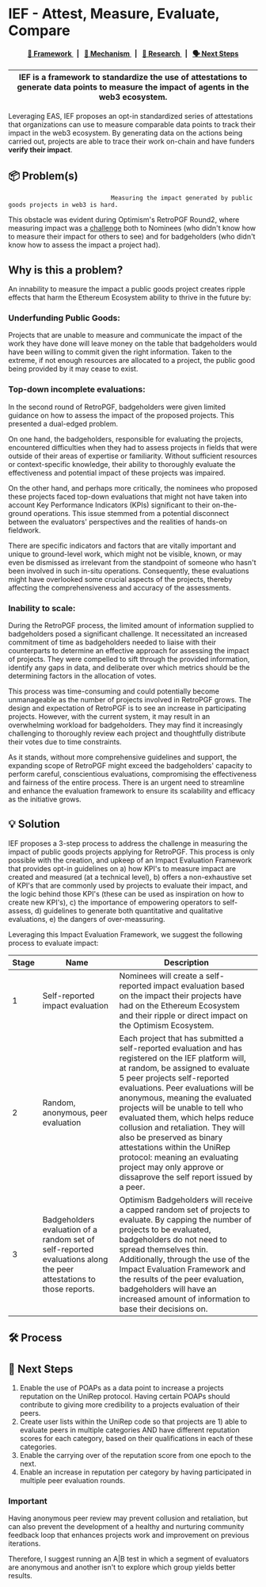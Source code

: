 <p align="center">

# IEF -  Attest, Measure, Evaluate, Compare

</p>

<div align="center">
    <h4>
        <a href="/CONTRIBUTING.md">
            👥 Framework
        </a>
        <span>&nbsp;&nbsp;|&nbsp;&nbsp;</span>
        <a href="/CODE_OF_CONDUCT.md">
            🤝 Mechanism
        </a>
        <span>&nbsp;&nbsp;|&nbsp;&nbsp;</span>
        <a href="https://github.com/semaphore-protocol/semaphore/contribute">
            🔎 Research
        </a>
        <span>&nbsp;&nbsp;|&nbsp;&nbsp;</span>
        <a href="https://semaphore.appliedzkp.org/discord">
            🗣️ Next Steps
        </a>
    </h4>
</div>

| IEF is a framework to standardize the use of attestations to generate data points to measure the impact of agents in the web3 ecosystem.
| ------------------------------------------------------------------------------------------------------------------------------------------------------------------------------------------------------------------------------------------------------------------- |

Leveraging EAS, IEF proposes an opt-in standardized series of attestations that organizations can use to measure comparable data points to track their impact in the web3 ecosystem. By generating data on the actions being carried out, projects are able to trace their work on-chain and have funders **verify their impact**. 


## 📦 Problem(s)

                                 Measuring the impact generated by public goods projects in web3 is hard. 
This obstacle was evident during Optimism's RetroPGF Round2, where measuring impact was a [challenge](https://optimism.mirror.xyz/7v1DehEY3dpRcYFhqWrVNc9Qj94H2L976LKlWH1FX-8) both to Nominees (who didn't know how to measure their impact for others to see) and for badgeholders (who didn't know how to assess the impact a project had). 

## Why is this a problem?
  An innability to measure the impact a public goods project creates ripple effects that harm the Ethereum Ecosystem ability to thrive in the future by:
  
  ### Underfunding Public Goods: 

Projects that are unable to measure and communicate the impact of the work they have done will leave money on the table that badgeholders would have been willing to commit given the right information. Taken to the extreme, if not enough resources are allocated to a project, the public good being provided by it may cease to exist. 

 ### Top-down incomplete evaluations: 
 
In the second round of RetroPGF, badgeholders were given limited guidance on how to assess the impact of the proposed projects. This presented a dual-edged problem. 

On one hand, the badgeholders, responsible for evaluating the projects, encountered difficulties when they had to assess projects in fields that were outside of their areas of expertise or familiarity. Without sufficient resources or context-specific knowledge, their ability to thoroughly evaluate the effectiveness and potential impact of these projects was impaired. 

On the other hand, and perhaps more critically, the nominees who proposed these projects faced top-down evaluations that might not have taken into account Key Performance Indicators (KPIs) significant to their on-the-ground operations. This issue stemmed from a potential disconnect between the evaluators' perspectives and the realities of hands-on fieldwork. 

There are specific indicators and factors that are vitally important and unique to ground-level work, which might not be visible, known, or may even be dismissed as irrelevant from the standpoint of someone who hasn't been involved in such in-situ operations. Consequently, these evaluations might have overlooked some crucial aspects of the projects, thereby affecting the comprehensiveness and accuracy of the assessments.

### Inability to scale:

During the RetroPGF process, the limited amount of information supplied to badgeholders posed a significant challenge. It necessitated an increased commitment of time as badgeholders needed to liaise with their counterparts to determine an effective approach for assessing the impact of projects. They were compelled to sift through the provided information, identify any gaps in data, and deliberate over which metrics should be the determining factors in the allocation of votes.

This process was time-consuming and could potentially become unmanageable as the number of projects involved in RetroPGF grows. The design and expectation of RetroPGF is to see an increase in participating projects. However, with the current system, it may result in an overwhelming workload for badgeholders. They may find it increasingly challenging to thoroughly review each project and thoughtfully distribute their votes due to time constraints.

As it stands, without more comprehensive guidelines and support, the expanding scope of RetroPGF might exceed the badgeholders' capacity to perform careful, conscientious evaluations, compromising the effectiveness and fairness of the entire process. There is an urgent need to streamline and enhance the evaluation framework to ensure its scalability and efficacy as the initiative grows.

## 💡 Solution

IEF proposes a 3-step process to address the challenge in measuring the impact of public goods projects applying for RetroPGF. 
This process is only possible with the creation, and upkeep of an Impact Evaluation Framework that provides opt-in guidelines on a) how KPI's to measure impact are created and measured (at a technical level), b) offers a non-exhaustive set of KPI's that are commonly used by projects to evaluate their impact, and the logic behind those KPI's (these can be used as inspiration on how to create new KPI's), c) the importance of empowering operators to self-assess, d) guidelines to generate both quantitative and qualitative evaluations, e) the dangers of over-meassuring. 

Leveraging this Impact Evaluation Framework, we suggest the following process to evaluate impact: 


<table>
    <th>Stage</th>
    <th>Name</th>
    <th>Description</th>
    <tbody>
        <tr>
            <td>
                1
            </td>
            <td>
               Self-reported impact evaluation
            </td>
            <td>    
               Nominees will create a self-reported impact evaluation based on the impact their projects have had on the Ethereum Ecosystem and their ripple or direct impact on the Optimism Ecosystem. 
            </td>
        </tr>
        <tr>
            <td>
               2
                </a>
            </td>
            <td>
                Random, anonymous, peer evaluation
            </td>
            <td>    
                Each project that has submitted a self-reported evaluation and has registered on the IEF platform will, at random, be assigned to evaluate 5 peer projects self-reported evaluations. Peer evaluations will be anonymous, meaning the evaluated projects will be unable to tell who evaluated them, which helps reduce collusion and retaliation. They will also be preserved as binary attestations within the UniRep protocol: meaning an evaluating project may only approve or dissaprove the self report issued by a peer. 
            </td>
        </tr>
        <tr>
            <td>
                3
            </td>
            <td>
Badgeholders evaluation of a random set of self-reported evaluations along the peer attestations to those reports.              </td>
            <td>    
              Optimism Badgeholders will receive a capped random set of projects to evaluate. By capping the number of projects to be evaluated, badgeholders do not need to spread themselves thin. Additionally, through the use of the Impact Evaluation Framework and the results of the peer evaluation, badgeholders will have an increased amount of information to base their decisions on. 
            </td>
           <tbody>
</table>

## 🛠 Process



## 📜 Next Steps

1. Enable the use of POAPs as a data point to increase a projects reputation on the UniRep protocol. Having certain POAPs should contribute to giving more credibility to a projects evaluation of their peers. 
2. Create user lists within the UniRep code so that projects are 1) able to evaluate peers in multiple categories AND have different reputation scores for each category, based on their qualifications in each of these categories. 
3. Enable the carrying over of the reputation score from one epoch to the next. 
4. Enable an increase in reputation per category by having participated in multiple peer evaluation rounds. 

### Important


Having anonymous peer review may prevent collusion and retaliation, but can also prevent the development of a healthy and nurturing community feedback loop that enhances projects work and improvement on previous iterations. 

Therefore, I suggest running an A|B test in which a segment of evaluators are anonymous and another isn't to explore which group yields better results. 
